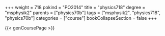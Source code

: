 +++
weight = 718
pokind = "PO2014"
title = "physics718"
degree = "msphysik2"
parents = ["physics70b"]
tags = ["msphysik2", "physics718", "physics70b"]
categories = ["course"]
bookCollapseSection = false
+++

{{< genCoursePage >}}

